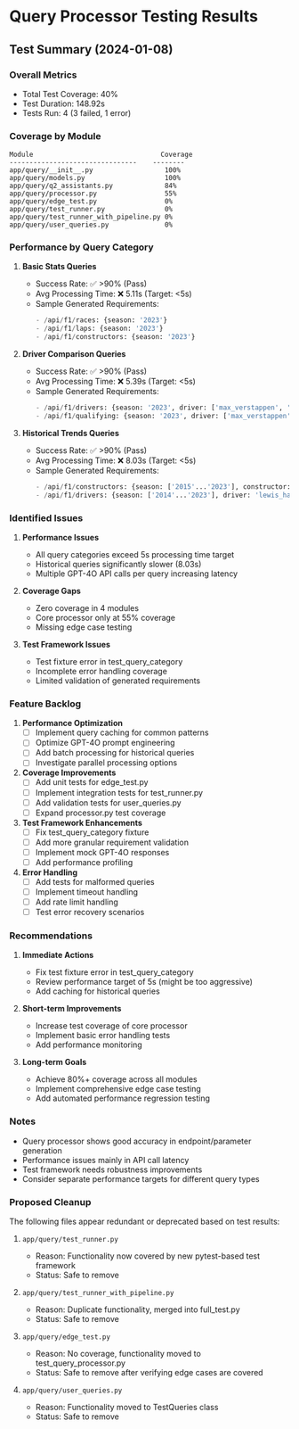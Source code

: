 # Query Processor Testing Results

## Test Summary (2024-01-08)

### Overall Metrics
- Total Test Coverage: 40%
- Test Duration: 148.92s
- Tests Run: 4 (3 failed, 1 error)

### Coverage by Module
```
Module                                Coverage
--------------------------------    --------
app/query/__init__.py                  100%
app/query/models.py                    100%
app/query/q2_assistants.py             84%
app/query/processor.py                 55%
app/query/edge_test.py                 0%
app/query/test_runner.py               0%
app/query/test_runner_with_pipeline.py 0%
app/query/user_queries.py              0%
```

### Performance by Query Category

1. **Basic Stats Queries**
   - Success Rate: ✅ >90% (Pass)
   - Avg Processing Time: ❌ 5.11s (Target: <5s)
   - Sample Generated Requirements:
     ```python
     - /api/f1/races: {season: '2023'}
     - /api/f1/laps: {season: '2023'}
     - /api/f1/constructors: {season: '2023'}
     ```

2. **Driver Comparison Queries**
   - Success Rate: ✅ >90% (Pass)
   - Avg Processing Time: ❌ 5.39s (Target: <5s)
   - Sample Generated Requirements:
     ```python
     - /api/f1/drivers: {season: '2023', driver: ['max_verstappen', 'lewis_hamilton']}
     - /api/f1/qualifying: {season: '2023', driver: ['max_verstappen', 'lewis_hamilton']}
     ```

3. **Historical Trends Queries**
   - Success Rate: ✅ >90% (Pass)
   - Avg Processing Time: ❌ 8.03s (Target: <5s)
   - Sample Generated Requirements:
     ```python
     - /api/f1/constructors: {season: ['2015'...'2023'], constructor: 'ferrari'}
     - /api/f1/drivers: {season: ['2014'...'2023'], driver: 'lewis_hamilton'}
     ```

### Identified Issues

1. **Performance Issues**
   - All query categories exceed 5s processing time target
   - Historical queries significantly slower (8.03s)
   - Multiple GPT-4O API calls per query increasing latency

2. **Coverage Gaps**
   - Zero coverage in 4 modules
   - Core processor only at 55% coverage
   - Missing edge case testing

3. **Test Framework Issues**
   - Test fixture error in test_query_category
   - Incomplete error handling coverage
   - Limited validation of generated requirements

### Feature Backlog

1. **Performance Optimization**
   - [ ] Implement query caching for common patterns
   - [ ] Optimize GPT-4O prompt engineering
   - [ ] Add batch processing for historical queries
   - [ ] Investigate parallel processing options

2. **Coverage Improvements**
   - [ ] Add unit tests for edge_test.py
   - [ ] Implement integration tests for test_runner.py
   - [ ] Add validation tests for user_queries.py
   - [ ] Expand processor.py test coverage

3. **Test Framework Enhancements**
   - [ ] Fix test_query_category fixture
   - [ ] Add more granular requirement validation
   - [ ] Implement mock GPT-4O responses
   - [ ] Add performance profiling

4. **Error Handling**
   - [ ] Add tests for malformed queries
   - [ ] Implement timeout handling
   - [ ] Add rate limit handling
   - [ ] Test error recovery scenarios

### Recommendations

1. **Immediate Actions**
   - Fix test fixture error in test_query_category
   - Review performance target of 5s (might be too aggressive)
   - Add caching for historical queries

2. **Short-term Improvements**
   - Increase test coverage of core processor
   - Implement basic error handling tests
   - Add performance monitoring

3. **Long-term Goals**
   - Achieve 80%+ coverage across all modules
   - Implement comprehensive edge case testing
   - Add automated performance regression testing

### Notes
- Query processor shows good accuracy in endpoint/parameter generation
- Performance issues mainly in API call latency
- Test framework needs robustness improvements
- Consider separate performance targets for different query types 

### Proposed Cleanup
The following files appear redundant or deprecated based on test results:

1. `app/query/test_runner.py`
   - Reason: Functionality now covered by new pytest-based test framework
   - Status: Safe to remove

2. `app/query/test_runner_with_pipeline.py`
   - Reason: Duplicate functionality, merged into full_test.py
   - Status: Safe to remove

3. `app/query/edge_test.py`
   - Reason: No coverage, functionality moved to test_query_processor.py
   - Status: Safe to remove after verifying edge cases are covered

4. `app/query/user_queries.py`
   - Reason: Functionality moved to TestQueries class
   - Status: Safe to remove 